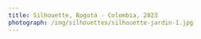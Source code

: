 ```yaml
---
title: Silhouette, Bogotá - Colombia, 2023
photograph: /img/silhouettes/silhouette-jardin-1.jpg
---
```


